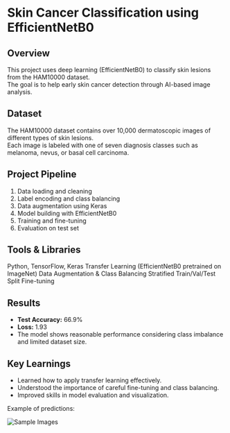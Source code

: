 # Skin Cancer Classification using EfficientNetB0

##  Overview
This project uses deep learning (EfficientNetB0) to classify skin lesions from the HAM10000 dataset.  
The goal is to help early skin cancer detection through AI-based image analysis.

## Dataset
The HAM10000 dataset contains over 10,000 dermatoscopic images of different types of skin lesions.  
Each image is labeled with one of seven diagnosis classes such as melanoma, nevus, or basal cell carcinoma.

##  Project Pipeline
1. Data loading and cleaning  
2. Label encoding and class balancing  
3. Data augmentation using Keras  
4. Model building with EfficientNetB0  
5. Training and fine-tuning  
6. Evaluation on test set

## Tools & Libraries
Python, TensorFlow, Keras
Transfer Learning (EfficientNetB0 pretrained on ImageNet)
Data Augmentation & Class Balancing
Stratified Train/Val/Test Split
Fine-tuning


## Results
- **Test Accuracy:** 66.9%
- **Loss:** 1.93
- The model shows reasonable performance considering class imbalance and limited dataset size.

## Key Learnings
- Learned how to apply transfer learning effectively.
- Understood the importance of careful fine-tuning and class balancing.
- Improved skills in model evaluation and visualization.

Example of predictions:

![Sample Images](assets/sample_predictions.png)

